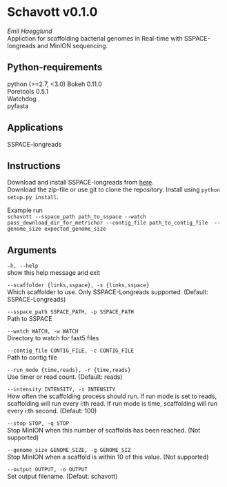 Schavott v0.1.0
========
*Emil Haegglund*  
Appliction for scaffolding bacterial genomes in Real-time with SSPACE-longreads
and MinION sequencing.

Python-requirements
-------------
python (>=2.7, <3.0)
Bokeh 0.11.0  
Poretools 0.5.1  
Watchdog  
pyfasta  

Applications
-------------
SSPACE-longreads  

Instructions
------------
Download and install SSPACE-longreads from [here](http://www.baseclear.com/genomics/bioinformatics/basetools/SSPACE-longread).  
Download the zip-file or use git to clone the repository. Install using `python setup.py install`.

Example run  
`schavott --sspace_path path_to_sspace --watch pass_download_dir_for_metrichor --contig_file path_to_contig_file  --genome_size expected_genome_size`

Arguments
---------
  `-h, --help`  
  show this help message and exit
    
  `--scaffolder {links,sspace}, -s {links,sspace}`  
 Which scaffolder to use. Only SSPACE-Longreads supported. (Default: SSPACE-Longreads)  
   
  `--sspace_path SSPACE_PATH, -p SSPACE_PATH `  
Path to SSPACE  
  
  `--watch WATCH, -w WATCH`  
Directory to watch for fast5 files  
  
`--contig_file CONTIG_FILE, -c CONTIG_FILE`  
Path to contig file  
  
`--run_mode {time,reads}, -r {time,reads}`  
Use timer or read count. (Default: reads)  
  
`--intensity INTENSITY, -i INTENSITY`  
How often the scaffolding process should run. If run mode is set to reads, scaffolding will run every i:th read. If run mode is time, scaffolding will run every i:th second. (Defaut: 100)  
  
`--stop STOP, -q STOP`  
Stop MinION when this number of scaffolds has been reached. (Not supported)  
    
`--genome_size GENOME_SIZE, -g GENOME_SIZ`  
Stop MinION when a scaffold is within 10 of this value. (Not supported)  
    
`--output OUTPUT, -o OUTPUT`  
Set output filename. (Defaut: schavott)  
